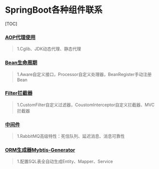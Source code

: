 # SpringBoot各种组件联系

[TOC]




### [AOP代理使用](https://github.com/nijoh/spring-boot-examples/tree/master/bean-aop)
> 1.Cglib、JDK动态代理、静态代理

### [Bean生命周期](https://github.com/nijoh/spring-boot-examples/tree/master/bean-life)
> 1.Aware自定义接口，Processor自定义处理器，BeanRegister手动注册Bean

### [Filter拦截器](https://github.com/nijoh/spring-boot-examples/tree/master/filter-Interceptor)
> 1.CustomFilter自定义过滤器，CoustomInterceptor自定义拦截器、MVC拦截器

### [中间件](https://github.com/nijoh/spring-boot-examples/tree/master/middle)
> 1.RabbitMQ高级特性：死信队列、延迟消息、消息可靠性

### [ORM生成器Mybtis-Generator](https://github.com/nijoh/spring-boot-examples/tree/master/mybatis-generator)
> 1.配置SQL表全自动生成Entity、Mapper、Service